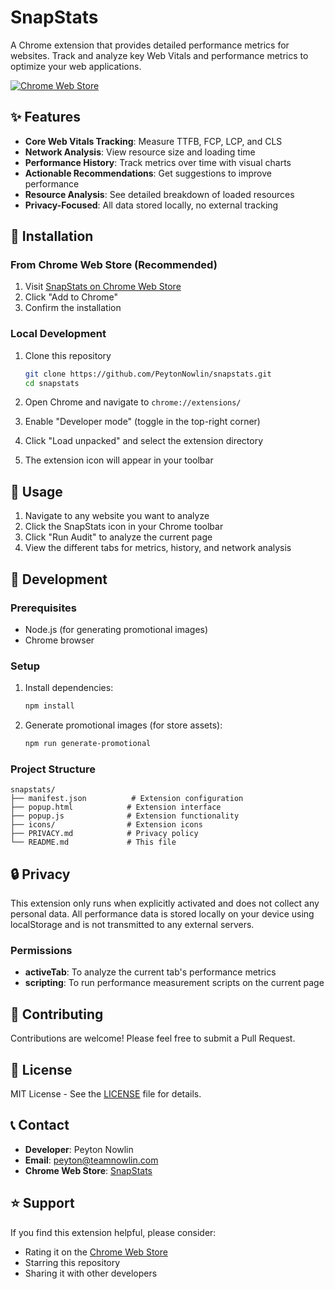 # SnapStats

A Chrome extension that provides detailed performance metrics for websites. Track and analyze key Web Vitals and performance metrics to optimize your web applications.

[![Chrome Web Store](https://img.shields.io/badge/Chrome%20Web%20Store-Install-blue?logo=google-chrome)](https://chromewebstore.google.com/detail/snapstats/adcagjffhijnoljgdfejadhcabbfneda)

## ✨ Features

- **Core Web Vitals Tracking**: Measure TTFB, FCP, LCP, and CLS
- **Network Analysis**: View resource size and loading time
- **Performance History**: Track metrics over time with visual charts
- **Actionable Recommendations**: Get suggestions to improve performance
- **Resource Analysis**: See detailed breakdown of loaded resources
- **Privacy-Focused**: All data stored locally, no external tracking

## 🚀 Installation

### From Chrome Web Store (Recommended)

1. Visit [SnapStats on Chrome Web Store](https://chromewebstore.google.com/detail/snapstats/adcagjffhijnoljgdfejadhcabbfneda)
2. Click "Add to Chrome"
3. Confirm the installation

### Local Development

1. Clone this repository
   ```bash
   git clone https://github.com/PeytonNowlin/snapstats.git
   cd snapstats
   ```

2. Open Chrome and navigate to `chrome://extensions/`

3. Enable "Developer mode" (toggle in the top-right corner)

4. Click "Load unpacked" and select the extension directory

5. The extension icon will appear in your toolbar

## 📖 Usage

1. Navigate to any website you want to analyze
2. Click the SnapStats icon in your Chrome toolbar
3. Click "Run Audit" to analyze the current page
4. View the different tabs for metrics, history, and network analysis

## 🔧 Development

### Prerequisites

- Node.js (for generating promotional images)
- Chrome browser

### Setup

1. Install dependencies:
   ```bash
   npm install
   ```

2. Generate promotional images (for store assets):
   ```bash
   npm run generate-promotional
   ```

### Project Structure

```
snapstats/
├── manifest.json          # Extension configuration
├── popup.html            # Extension interface
├── popup.js              # Extension functionality
├── icons/                # Extension icons
├── PRIVACY.md            # Privacy policy
└── README.md             # This file
```

## 🔒 Privacy

This extension only runs when explicitly activated and does not collect any personal data. All performance data is stored locally on your device using localStorage and is not transmitted to any external servers.

### Permissions

- **activeTab**: To analyze the current tab's performance metrics
- **scripting**: To run performance measurement scripts on the current page

## 🤝 Contributing

Contributions are welcome! Please feel free to submit a Pull Request.

## 📄 License

MIT License - See the [LICENSE](LICENSE) file for details.

## 📞 Contact

- **Developer**: Peyton Nowlin
- **Email**: peyton@teamnowlin.com
- **Chrome Web Store**: [SnapStats](https://chromewebstore.google.com/detail/snapstats/adcagjffhijnoljgdfejadhcabbfneda)

## ⭐ Support

If you find this extension helpful, please consider:
- Rating it on the [Chrome Web Store](https://chromewebstore.google.com/detail/snapstats/adcagjffhijnoljgdfejadhcabbfneda)
- Starring this repository
- Sharing it with other developers 